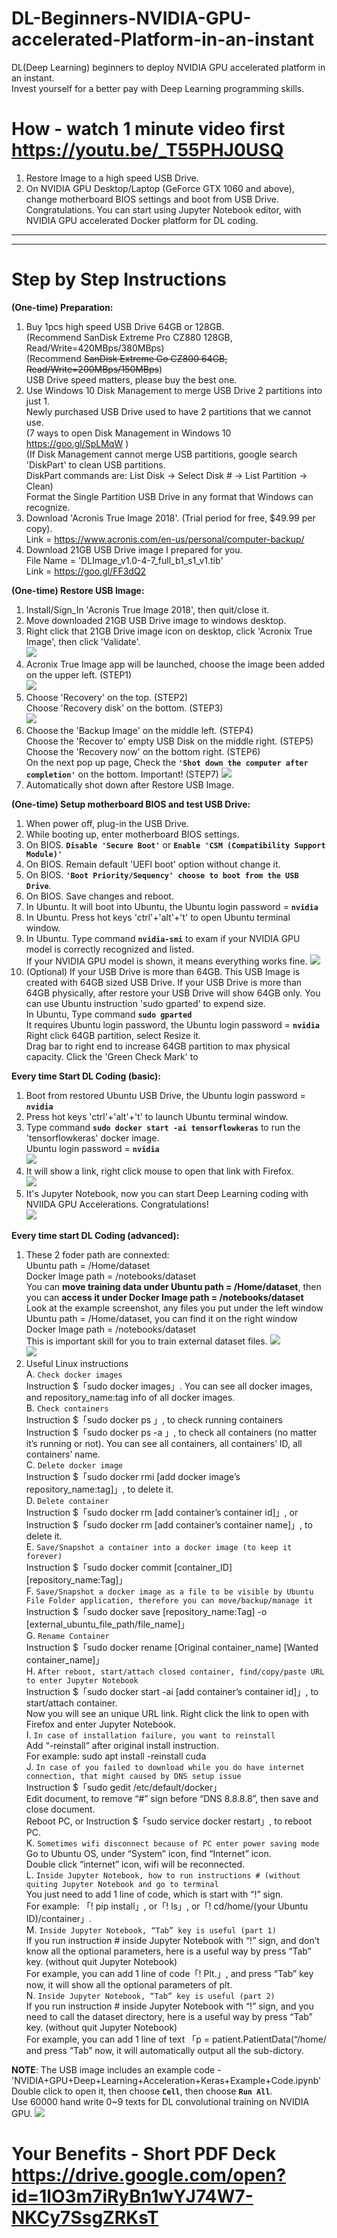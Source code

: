 # DL-Beginners-NVIDIA-GPU-accelerated-Platform-in-an-instant
DL(Deep Learning) beginners to deploy NVIDIA GPU accelerated platform in an instant.  
Invest yourself for a better pay with Deep Learning programming skills.  

# How - watch 1 minute video first https://youtu.be/_T55PHJ0USQ
1. Restore Image to a high speed USB Drive.  
2. On NVIDIA GPU Desktop/Laptop (GeForce GTX 1060 and above), change motherboard BIOS settings and boot from USB Drive.  
   Congratulations. You can start using Jupyter Notebook editor, with NVIDIA GPU accelerated Docker platform for DL coding.  
   
___
___

# Step by Step Instructions
**(One-time) Preparation:** 
1. Buy 1pcs high speed USB Drive 64GB or 128GB.  
   (Recommend SanDisk Extreme Pro CZ880 128GB, Read/Write=420MBps/380MBps)  
   (Recommend ~~SanDisk Extreme Go CZ800 64GB, Read/Write=200MBps/150MBps~~)  
   USB Drive speed matters, please buy the best one.
2. Use Windows 10 Disk Management to merge USB Drive 2 partitions into just 1.  
   Newly purchased USB Drive used to have 2 partitions that we cannot use.  
   (7 ways to open Disk Management in Windows 10 https://goo.gl/SpLMqW )  
   (If Disk Management cannot merge USB partitions, google search 'DiskPart' to clean USB partitions.  
   DiskPart commands are: List Disk -> Select Disk # -> List Partition -> Clean)  
   Format the Single Partition USB Drive in any format that Windows can recognize.  
3. Download 'Acronis True Image 2018'. (Trial period for free, $49.99 per copy).  
   Link = https://www.acronis.com/en-us/personal/computer-backup/  
4. Download 21GB USB Drive image I prepared for you.  
   File Name = 'DLImage_v1.0-4-7_full_b1_s1_v1.tib'  
   Link = https://goo.gl/FF3dQ2  

**(One-time) Restore USB Image:**  
1. Install/Sign_In 'Acronis True Image 2018', then quit/close it.  
2. Move downloaded 21GB USB Drive image to windows desktop.  
3. Right click that 21GB Drive image icon on desktop, click 'Acronix True Image', then click 'Validate'.  
![](/photo/Picture1a.png)  
4. Acronix True Image app will be launched, choose the image been added on the upper left. (STEP1)  
![](/photo/Picture1b.png)  
5. Choose 'Recovery' on the top. (STEP2)  
   Choose 'Recovery disk' on the bottom. (STEP3)  
![](/photo/Picture1c.png)
6. Choose the 'Backup Image' on the middle left. (STEP4)  
   Choose the 'Recover to' empty USB Disk on the middle right. (STEP5)  
   Choose the 'Recovery now' on the bottom right. (STEP6)  
   On the next pop up page, Check the **`'Shot down the computer after completion'`** on the bottom. Important! (STEP7)
![](/photo/Picture1d.png)  
7. Automatically shot down after Restore USB Image.  

**(One-time) Setup motherboard BIOS and test USB Drive:**  
1. When power off, plug-in the USB Drive.
2. While booting up, enter motherboard BIOS settings.  
3. On BIOS. **`Disable 'Secure Boot'`** or **`Enable 'CSM (Compatibility Support Module)'`**  
4. On BIOS. Remain default 'UEFI boot' option without change it.  
5. On BIOS. **`'Boot Priority/Sequency' choose to boot from the USB Drive`**.  
6. On BIOS. Save changes and reboot.  
7. In Ubuntu. It will boot into Ubuntu, the Ubuntu login password = **`nvidia`**  
8. In Ubuntu. Press hot keys 'ctrl'+'alt'+'t' to open Ubuntu terminal window.  
9. In Ubuntu. Type command **`nvidia-smi`** to exam if your NVIDIA GPU model is correctly recognized and listed.  
   If your NVIDIA GPU model is shown, it means everything works fine.
![](/photo/Picture2a.png)  
10. (Optional) If your USB Drive is more than 64GB. This USB Image is created with 64GB sized USB Drive. If your USB Drive is more than 64GB physically, after restore your USB Drive will show 64GB only. You can use Ubuntu instruction 'sudo gparted' to expend size.  
     In Ubuntu, Type command **`sudo gparted`**  
     It requires Ubuntu login password, the Ubuntu login password = **`nvidia`**  
     Right click 64GB partition, select Resize it.  
     Drag bar to right end to increase 64GB partition to max physical capacity.
     Click the 'Green Check Mark' to 
     

 
**Every time Start DL Coding (basic):**  
1. Boot from restored Ubuntu USB Drive, the Ubuntu login password = **`nvidia`**  
2. Press hot keys 'ctrl'+'alt'+'t' to launch Ubuntu terminal window.  
3. Type command **`sudo docker start -ai tensorflowkeras`** to run the 'tensorflowkeras' docker image.  
   Ubuntu login password = **`nvidia`**  
![](/photo/Picture3a.png)  
4. It will show a link, right click mouse to open that link with Firefox.  
![](/photo/Picture3b.png)  
5. It's Jupyter Notebook, now you can start Deep Learning coding with NVIIDA GPU Accelerations. Congratulations!  
![](/photo/Picture3c.png)   

**Every time start DL Coding (advanced):**  
1. These 2 foder path are connexted:  
   Ubuntu path = /Home/dataset  
   Docker Image path = /notebooks/dataset  
   You can **move training data under Ubuntu path = /Home/dataset**, then you can **access it under Docker Image path = /notebooks/dataset**  
   Look at the example screenshot, any files you put under the left window Ubuntu path = /Home/dataset, you can find it on the right window Docker Image path = /notebooks/dataset  
   This is important skill for you to train external dataset files.
![](/photo/Picture4a.png)  
![](/photo/Picture4b.png)  
2. Useful Linux instructions  
A. `Check docker images`  
Instruction $「sudo docker images」. You can see all docker images, and repository_name:tag info of all docker images.  
B. `Check containers`  
Instruction $「sudo docker ps 」, to check running containers  
Instruction $「sudo docker ps -a 」, to check all containers (no matter it’s running or not). You can see all containers, all containers’ ID, all containers’ name.  
C. `Delete docker image`  
Instruction $「sudo docker rmi [add docker image’s repository_name:tag]」, to delete it.  
D. `Delete container`  
Instruction $「sudo docker rm [add container’s container id]」, or  
Instruction $「sudo docker rm [add container’s container name]」, to delete it.  
E. `Save/Snapshot a container into a docker image (to keep it forever)`  
Instruction $「sudo docker commit [container_ID] [repository_name:Tag]」  
F. `Save/Snapshot a docker image as a file to be visible by Ubuntu File Folder application, therefore you can move/backup/manage it`  
Instruction $「sudo docker save [repository_name:Tag] -o [external_ubuntu_file_path/file_name]」  
G. `Rename Container`  
Instruction $「sudo docker rename [Original container_name] [Wanted container_name]」  
H. `After reboot, start/attach closed container, find/copy/paste URL to enter Jupyter Notebook`    
Instruction $「sudo docker start -ai [add container’s container id]」, to start/attach container.  
Now you will see an unique URL link. Right click the link to open with Firefox and enter Jupyter Notebook.  
I. `In case of installation failure, you want to reinstall`  
Add “-reinstall” after original install instruction.  
For example: sudo apt install -reinstall cuda  
J. `In case of you failed to download while you do have internet connection, that might caused by DNS setup issue`  
Instruction $「sudo gedit /etc/default/docker」  
Edit document, to remove “#” sign before “DNS 8.8.8.8”, then save and close document.  
Reboot PC, or Instruction $「sudo service docker restart」, to reboot PC.  
K. `Sometimes wifi disconnect because of PC enter power saving mode`  
Go to Ubuntu OS, under “System” icon, find “Internet” icon.   
Double click “internet” icon, wifi will be reconnected.  
L. `Inside Jupyter Notebook, how to run instructions # (without quiting Jupyter Notebook and go to terminal`  
You just need to add 1 line of code, which is start with “!” sign.  
For example: 「! pip install」, or「! ls」, or「! cd/home/(your Ubuntu ID)/container」.   
M. `Inside Jupyter Notebook, “Tab” key is useful (part 1)`  
If you run instruction # inside Jupyter Notebook with “!” sign, and don’t know all the optional parameters, here is a useful way by press “Tab” key. (without quit Jupyter Notebook)  
For example, you can add 1 line of code「! Plt.」, and press “Tab” key now, it will show all the optional parameters of plt.  
N. `Inside Jupyter Notebook, “Tab” key is useful (part 2)`  
If you run instruction # inside Jupyter Notebook with “!” sign, and you need to call the dataset directory, here is a useful way by press “Tab” key. (without quit Jupyter Notebook)  
For example, you can add 1 line of text 「p = patient.PatientData(“/home/ and press “Tab” now, it will automatically output all the sub-dictory.  

**NOTE**: The USB image includes an example code - 'NVIDIA+GPU+Deep+Learning+Acceleration+Keras+Example+Code.ipynb'   
Double click to open it, then choose  **`Cell`**, then choose **`Run All`**.  
Use 60000 hand write 0~9 texts for DL convolutional training on NVIDIA GPU. 
![](/photo/Picture3d.png)  

# Your Benefits - Short PDF Deck https://drive.google.com/open?id=1lO3m7iRyBn1wYJ74W7-NKCy7SsgZRKsT
 


